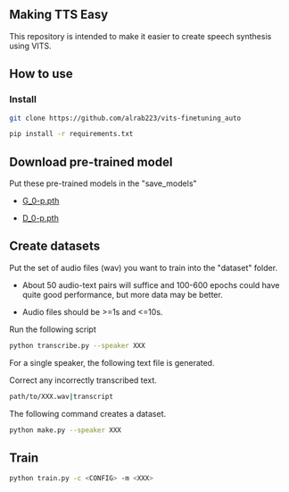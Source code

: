 ## Making TTS Easy
This repository is intended to make it easier to create speech synthesis using VITS.

## How to use 


### Install

```sh
git clone https://github.com/alrab223/vits-finetuning_auto
```


```sh
pip install -r requirements.txt
```

## Download pre-trained model

Put these pre-trained models in the "save_models" 
- [G_0-p.pth](https://huggingface.co/spaces/sayashi/vits-uma-genshin-honkai/resolve/main/model/G_0-p.pth)

- [D_0-p.pth](https://huggingface.co/spaces/sayashi/vits-uma-genshin-honkai/resolve/main/model/D_0-p.pth)

## Create datasets
Put the set of audio files (wav) you want to train into the "dataset" folder.


- About 50 audio-text pairs will suffice and 100-600 epochs could have quite good performance, but more data may be better.

- Audio files should be >=1s and <=10s.

Run the following script
```sh
python transcribe.py --speaker XXX
```

For a single speaker, the following text file is generated.

Correct any incorrectly transcribed text.

```sh
path/to/XXX.wav|transcript
```

The following command creates a dataset.

```sh
python make.py --speaker XXX
```

## Train

```sh
python train.py -c <CONFIG> -m <XXX>
```